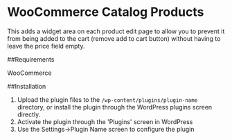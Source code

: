 WooCommerce Catalog Products
==========================

This adds a widget area on each product edit page to allow you to prevent it from being added to the cart (remove add to cart button) without having to leave the price field empty.

##Requirements

WooCommerce

##Installation

1. Upload the plugin files to the `/wp-content/plugins/plugin-name` directory, or install the plugin through the WordPress plugins screen directly.
1. Activate the plugin through the 'Plugins' screen in WordPress
1. Use the Settings->Plugin Name screen to configure the plugin

